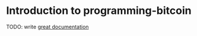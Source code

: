 # Introduction to programming-bitcoin

TODO: write [great documentation](http://jacobian.org/writing/what-to-write/)
